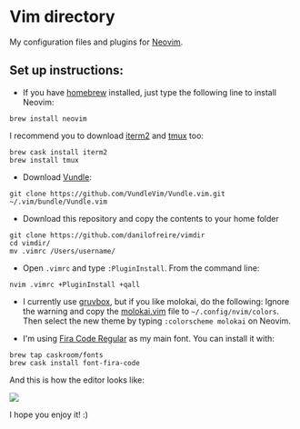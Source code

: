 # Vim directory

My configuration files and plugins for [Neovim](https://neovim.io/). 

## Set up instructions:

* If you have [homebrew](https://brew.sh/) installed, just type the following line to install Neovim:
```
brew install neovim
```

I recommend you to download [iterm2](https://www.iterm2.com/) and [tmux](https://github.com/tmux/tmux) too:
```
brew cask install iterm2
brew install tmux
```

* Download [Vundle](https://github.com/VundleVim/Vundle.vim):
```
git clone https://github.com/VundleVim/Vundle.vim.git ~/.vim/bundle/Vundle.vim
```

* Download this repository and copy the contents to your home folder
```
git clone https://github.com/danilofreire/vimdir
cd vimdir/
mv .vimrc /Users/username/
```

* Open `.vimrc` and type `:PluginInstall`. From the command line:
```
nvim .vimrc +PluginInstall +qall
```

* I currently use [gruvbox](https://github.com/morhetz/gruvbox), but if you like molokai, do the following: Ignore the warning and copy the [molokai.vim](https://raw.githubusercontent.com/danilofreire/vimdir/master/.vim/colors/molokai.vim) file to `~/.config/nvim/colors`. Then select the new theme by typing `:colorscheme molokai` on Neovim.

* I'm using [Fira Code Regular](https://github.com/tonsky/FiraCode) as my main font. You can install it with:
```
brew tap caskroom/fonts
brew cask install font-fira-code
```

And this is how the editor looks like: 

![](https://github.com/danilofreire/vimrc/raw/master/neovim.png)

I hope you enjoy it! :)
